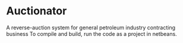 # Auctionator
A reverse-auction system for general petroleum industry contracting business
To compile and build, run the code as a project in netbeans.

